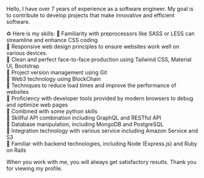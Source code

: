 Hello, I have over 7 years of experience as a software engineer. 
My goal is to contribute to develop projects that make innovative and efficient software.

♻ Here is my skills:
🔅 Familiarity with preprocessors like SASS or LESS can streamline and enhance CSS coding  
🔅 Responsive web design principles to ensure websites work well on various devices.  
🔅 Clean and perfect face-to-face production using Tailwind CSS, Material UI, Bootstrap  
🔅 Project version management using Git  
🔅 Web3 technology using BlockChain  
🔅 Techniques to reduce load times and improve the performance of websites  
🔅 Proficiency with developer tools provided by modern browsers to debug and optimize web pages  
🔅 Combined with some python skills  
🔅 Skillful API combination including GraphQL and RESTful API  
🔅 Database manipulation, including MongoDB and PostgreSQL  
🔅 Integration technology with various service including Amazon Service and S3  
🔅 Familiar with backend technologies, including Node (Express.js) and Ruby on Rails


When you work with me, you will always get satisfactory results.
Thank you for viewing my profile.
